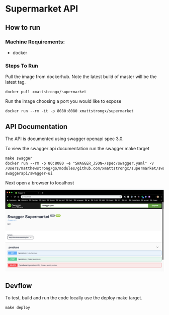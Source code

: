 # Supermarket API


## How to run

### Machine Requirements:
* docker 

### Steps To Run
Pull the image from dockerhub. 
Note the latest build of master will be the latest tag.
```
docker pull xmattstrongx/supermarket
```

Run the image choosing a port you would like to expose
```
docker run --rm -it -p 8080:8080 xmattstrongx/supermarket
```

## API Documentation

The API is documented using swagger openapi spec 3.0.

To view the swagger api documentation run the swagger make target
```
make swagger
docker run --rm -p 80:8080 -e "SWAGGER_JSON=/spec/swagger.yaml" -v /Users/matthewstrong/go/modules/github.com/xmattstrongx/supermarket/swagger/spec:/spec swaggerapi/swagger-ui
```

Next open a browser to localhost

![Swagger Example](images/swagger_example.png)

## Devflow

To test, build and run the code locally use the deploy make target.

```
make deploy
```